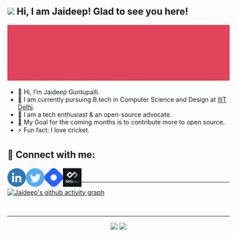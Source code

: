 ##  <img src="https://raw.githubusercontent.com/aemmadi/aemmadi/master/wave.gif" width="30px"> Hi, I am Jaideep! Glad to see you here!

<img alt="Animated Cover" src="images/Jaideep Guntupalli cover.gif"> </img>

- 👋  Hi, I’m Jaideep Guntupalli.
- 🏫  I am currently pursuing B.tech in Computer Science and Design at [IIIT Delhi](https://iiitd.ac.in).
- 👀  I am a tech enthusiast & an open-source advocate.
- 🥅  My Goal for the coming months is to contribute more to open source.
- ⚡ Fun fact: I love cricket.

## 🤝 Connect with me:

<a href="https://www.linkedin.com/in/jaideep-guntupalli/"><img align="left" src="images/linkedin.png" alt="Jaideep Guntupalli | LinkedIn" width="42px"/></a>
<a href="https://twitter.com/gjdeep"><img align="left" src="images/twitter.png" alt="Jaideep Guntupalli | Twitter" width="42px"/></a>
<a href="https://jaideepguntupalli.hashnode.dev/"><img align="left" src="images/hashnode.png" alt="Jaideep Guntupalli | Hashnode" width="42px"/></a>
<a href="https://app.daily.dev/gjdeep"><img align="left" src="images/dailydev.jpg" alt="Jaideep Guntupalli | DailyDev" width="42px"/></a>

<br />

----

[![Jaideep's github activity graph](https://activity-graph.herokuapp.com/graph?username=JaideepGuntupalli&theme=redical)](https://github.com/JaideepGuntupalli)

<!-- [![Anurag's GitHub stats](https://github-readme-stats.vercel.app/api?username=JaideepGuntupalli&count_private=true&theme=dark&show_icons=true)](https://github.com/JaideepGuntupalli) -->

<br />

----


<p align="center">
	
  <img width="48%" src="https://github-readme-stats.vercel.app/api?username=JaideepGuntupalli&count_private=true&theme=radical&show_icons=true" />
  <img width="48%" src="https://github-readme-streak-stats.herokuapp.com/?user=JaideepGuntupalli&theme=radical" />
</p>
